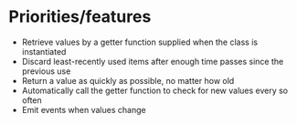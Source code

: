 # Priorities/features

- Retrieve values by a getter function supplied when the class is instantiated
- Discard least-recently used items after enough time passes since the previous use
- Return a value as quickly as possible, no matter how old
- Automatically call the getter function to check for new values every so often
- Emit events when values change

